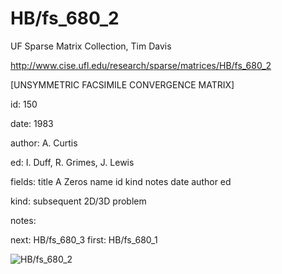 # HB/fs_680_2

 UF Sparse Matrix Collection, Tim Davis

 http://www.cise.ufl.edu/research/sparse/matrices/HB/fs_680_2

 [UNSYMMETRIC FACSIMILE CONVERGENCE MATRIX]

 id: 150

 date: 1983

 author: A. Curtis

 ed: I. Duff, R. Grimes, J. Lewis

 fields: title A Zeros name id kind notes date author ed

 kind: subsequent 2D/3D problem

 notes:

 next: HB/fs_680_3 first: HB/fs_680_1

![HB/fs_680_2](http://www2.research.att.com/~yifanhu/GALLERY/GRAPHS/GIF_SMALL/HB@fs_680_2.gif)
